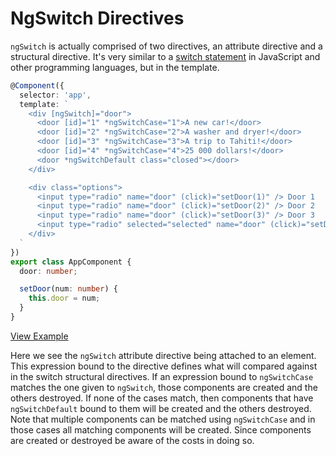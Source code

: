 # NgSwitch Directives

`ngSwitch` is actually comprised of two directives, an attribute directive and a structural directive. It's very similar to a [switch statement](https://developer.mozilla.org/en/docs/Web/JavaScript/Reference/Statements/switch) in JavaScript and other programming languages, but in the template.

```typescript
@Component({
  selector: 'app',
  template: `
    <div [ngSwitch]="door">
      <door [id]="1" *ngSwitchCase="1">A new car!</door>
      <door [id]="2" *ngSwitchCase="2">A washer and dryer!</door>
      <door [id]="3" *ngSwitchCase="3">A trip to Tahiti!</door>
      <door [id]="4" *ngSwitchCase="4">25 000 dollars!</door>
      <door *ngSwitchDefault class="closed"></door>
    </div>

    <div class="options">
      <input type="radio" name="door" (click)="setDoor(1)" /> Door 1
      <input type="radio" name="door" (click)="setDoor(2)" /> Door 2
      <input type="radio" name="door" (click)="setDoor(3)" /> Door 3
      <input type="radio" selected="selected" name="door" (click)="setDoor()"/> Close all
    </div>
  `
})
export class AppComponent {
  door: number;

  setDoor(num: number) {
    this.door = num;
  }
}
```
[View Example](https://plnkr.co/edit/oIxU7u56NQbGUvKKRUQM?p=preview)

Here we see the `ngSwitch` attribute directive being attached to an element. This expression bound to the directive defines what will compared against in the switch structural directives. If an expression bound to `ngSwitchCase` matches the one given to `ngSwitch`, those components are created and the others destroyed. If none of the cases match, then components that have `ngSwitchDefault` bound to them will be created and the others destroyed. Note that multiple components can be matched using `ngSwitchCase` and in those cases all matching components will be created. Since components are created or destroyed be aware of the costs in doing so.
